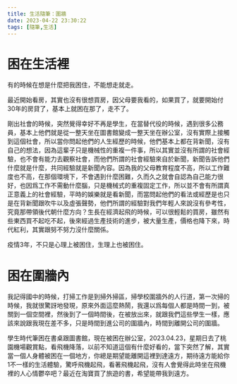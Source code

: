 ```yaml
---
title: 生活隨筆：圍牆
date: 2023-04-22 23:30:22
tags: [隨筆,生活]
---
```

<link rel="stylesheet" href="https://cdn.jsdelivr.net/npm/bootstrap-icons@1.10.0/font/bootstrap-icons.css">

# <i class="bi bi-book"></i> 困在生活裡


有的時候在想是什麼把我困住，不能想走就走。


最近開始看房，其實也沒有很想買房，因父母要我看的，如果買了，就要開始付30年的房貸了，基本上就困在那了，走不了。


剛出社會的時候，突然覺得幸好不再是學生，在當替代役的時候，遇到很多公務員，基本上他們就是從一整天坐在圖書館變成一整天坐在辦公室，沒有實際上接觸到這個社會，所以當你問起他們的人生經歷的時候，他們基本上都在背新聞，沒有自己的想法，因為這輩子只是機械性的重複一件事，所以其實並沒有所謂的社會經驗，也不會有能力去觀察社會，而他們所謂的社會經驗來自於新聞，新聞告訴他們什麼就是什麼，共同經驗就是新聞內容。因為我的父母教育程度不高，所以工作難度也不高，在那個環境下，不會遇到什麼困難，久而久之就會自認為自己能力很好，也因爲工作不需動什麼腦，只是機械式的重複固定工作，所以並不會有所謂真正意義上的社會經驗，平時的娛樂就是看新聞，而當問起他們的看法或經歷是也只是在背新聞跟吹牛以及虛張聲勢，他們所謂的經驗對我們年輕人來說沒有參考性，究竟那帶領後代朝什麼方向？生長在經濟起飛的時候，可以很輕鬆的買房，雖然有些東西買不起吃不起，後來經過生產技術的進步，被大量生產，價格也降下來，時代紅利，其實跟努不努力沒什麼關係。


疫情3年，不只是心理上被困住，生理上也被困住。


# <i class="bi bi-book"></i> 困在圍牆內


我記得國中的時候，打掃工作是到掃外掃區，掃學校圍牆外的人行道，第一次掃的時候，我就很驚訝地發現，原來外面這麼熱鬧，我還以爲每個人都是時間一到，被關到一個空間裡，然後到了一個時間後，在被放出來，就跟我們這些學生一樣，應該來說跟我現在差不多，只是時間到進公司的圍牆內，時間到離開公司的圍牆。


學生時代筆困在書桌跟圖書館，現在被困在辦公室，2023.04.23，星期日去了桃園機場觀賞點，看飛機降落，以前不知道這個有什麼好看的，當下突然了解，其實當一個人身體被困在一個地方，你總是期望能離開這裡到達遠方，期待遠方能給你1不一樣的生活體驗，驚呼飛機起飛，看著飛機起飛，沒有人會覺得此時坐在飛機裡的人心情鬱卒吧？最近在淘寶買了旅遊的書，希望能帶我到遠方。






